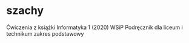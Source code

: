 # szachy
Ćwiczenia z książki Informatyka 1 (2020) WSiP Podręcznik dla liceum i technikum zakres podstawowy 
